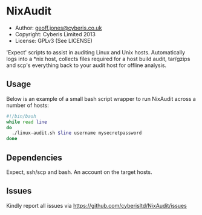 NixAudit
========

* Author: geoff.jones@cyberis.co.uk
* Copyright: Cyberis Limited 2013
* License: GPLv3 (See LICENSE)

'Expect' scripts to assist in auditing Linux and Unix hosts. Automatically logs into a *nix host, collects files required for a host build audit, tar/gzips and scp's everything back to your audit host for offline analysis.

Usage
-----
Below is an example of a small bash script wrapper to run NixAudit across a number of hosts:

```bash
#!/bin/bash
while read line
do
  ./linux-audit.sh $line username mysecretpassword
done
```
Dependencies
------------
Expect, ssh/scp and bash. An account on the target hosts.

Issues
------
Kindly report all issues via https://github.com/cyberisltd/NixAudit/issues
